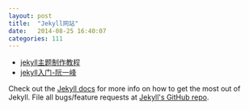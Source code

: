 ```yaml
---
layout: post
title:  "Jekyll网站"
date:   2014-08-25 16:40:07
categories: 111
---
```


* [jekyll主题制作教程](http://www.zhanxin.info/jekyll)
* [jekyll入门-阮一峰](http://www.ruanyifeng.com/blog/2012/08/blogging_with_jekyll.html)

Check out the [Jekyll docs][jekyll] for more info on how to get the most out of Jekyll. File all bugs/feature requests at [Jekyll's GitHub repo][jekyll-gh].

[jekyll-gh]: https://github.com/mojombo/jekyll
[jekyll]:    http://jekyllrb.com
